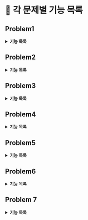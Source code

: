 # :pushpin: 각 문제별 기능 목록

## Problem1
<details>
<summary><b>기능 목록</b></summary>
<div markdown="1">

- `getGameScore(List<Integer> pages)` : 책 페이지인 Integer형 List를 매개변수로 받아 게임 룰에 맞는 수를 반환한다.
- `findGreaterOfSumAndProduct(int number)` : number의 각 수를 곱한 수과 더한 수 중 더 큰 수를 반환한다.
- `solution(List<Integer> pobi, List<Integer> crong)` : 기능 요구사항을 구현 해 적절한 값을 반환한다.
</div>
</details>

## Problem2
<details>
<summary><b>기능 목록</b></summary>
<div markdown="1"> 

- `solution(String cryptogram)` : 임의의 문자열 cryptogram이 매개변수로 주어질 때, 연속하는 중복 문자들을 삭제한 결과를 반환한다.
</div>
</details>

## Problem3
<details>
<summary><b>기능 목록</b></summary>
<div markdown="1">

- `solution(int number)` : 숫자 number가 매개변수로 주어질 때, 1부터 손뼉을 몇번 쳐야 하는지 횟수를 반환한다.
- `isThreeSixNine(int number)` : 숫자 number가 매개변수로 주어질 때, 1의 자리(10으로 나눈 나머지)가 3, 6, 9 중 하나 이면 true를, 그렇지 않으면 false를 반환한다.
</div>
</details>

## Problem4
<details>
<summary><b>기능 목록</b></summary>
<div markdown="1">

- `solution(String word)` : 엄마 말씀 word가 매개변수로 주어질 때, 청개구리 사전을 참고해 반대로 반환하여 return 한다.
- `convertWithDictionary(char letter)` : char 변수 letter가 매개변수로 주어질 때, 청개구리 사전을 참고해 반대로 반환한 char 값을 반환한다.
</div>
</details>

## Problem5
<details>
<summary><b>기능 목록</b></summary>
<div markdown="1">

- `solution(int money)`: 돈의 액수 money가 매개변수로 주어질 때, 오만 원권, 만 원권, 오천 원권, 천 원권, 오백원 동전, 백원 동전, 오십원 동전, 십원 동전, 일원 동전 각 몇개로 변환되는지 금액이 큰 순서대로 리스트에 담아 반환한다.

</div>
</details>

## Problem6
<details>
<summary><b>기능 목록</b></summary>
<div markdown="1">

- `solution(List<List<String>> forms)`: ["이메일", "닉네임"] 형식으로 신청 받은 form을 매개변수로 주어질 때, 신청 받은 닉네임 중 같은 글자가 연속적으로 포함되는 닉네임을 작성한 지원자의 이메일 목록을 반환한다.

</div>
</details>

## Problem 7
<details>
<summary><b>기능 목록</b></summary>
<div markdown="1">

- `solution(String user, List<List<String>> friends, List<String> visitors)`:
  사용자 아이디 user와 친구 관계 정보 friends, 사용자 타임 라인 방문 기록 visitors가 매개변수로 주어질 때, 친구 추천 규칙에 따라 점수가 가장 높은 순으로 정렬해 
  최대 5명을 반환한다. 추천 점수가 0점인 경우 추천하지 않으며 추천 점수가 같은 경우 이름순으로 정렬 한다.
- `User` 클래스 : 아이디와 친구 목록, 추천 점수를 필드로 가진다
  > - `compareTo(User o)`: Comparable 인터페이스를 상속받아 implement한 메소드로 추천 점수가 가장 높은 순으로 정렬하며, 추천 점수가 같은 경우 이름순으로 정렬한다.
  > - `addOnePoint()`: User의 추천 점수를 1 증가 시킨다.
  > - `addTenPoint(int value)`: User의 추천 점수를 value 만큼 10 증가 시킨다.
- `ListGraph` 클래스 : 친구 목록을 담고 있는 클래스로 친구 간 연결에 대한 정보를 가진다.
  > - `getUser(User user)`: 특정 User를 반환한다.
  > - `put(User userA, User userB)`: userA와 userB의 친구 관계를 형성해 각 클래스의 친구 목록에 추가한다.
</div>
</details>